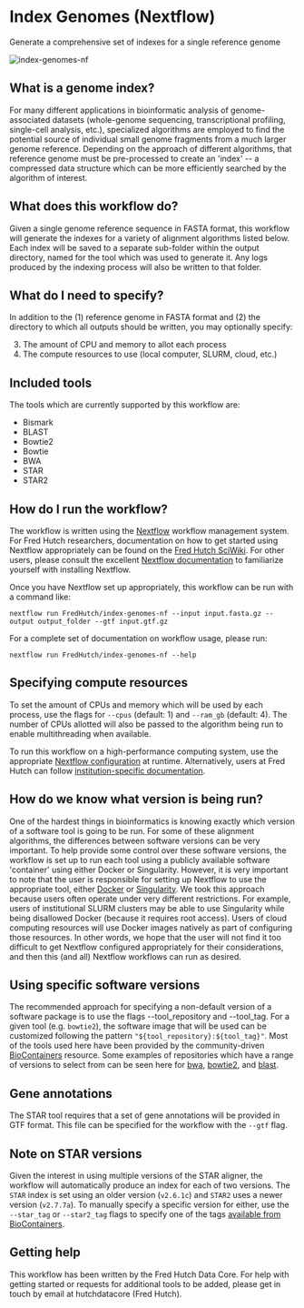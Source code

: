 # Index Genomes (Nextflow)
Generate a comprehensive set of indexes for a single reference genome

![index-genomes-nf](https://github.com/FredHutch/index-genomes-nf/actions/workflows/test.yaml/badge.svg)

## What is a genome index?

For many different applications in bioinformatic analysis of genome-associated
datasets (whole-genome sequencing, transcriptional profiling, single-cell
analysis, etc.), specialized algorithms are employed to find the potential source
of individual small genome fragments from a much larger genome reference. Depending
on the approach of different algorithms, that reference genome must be pre-processed
to create an 'index' -- a compressed data structure which can be more efficiently
searched by the algorithm of interest.

## What does this workflow do?

Given a single genome reference sequence in FASTA format, this workflow will
generate the indexes for a variety of alignment algorithms listed below.
Each index will be saved to a separate sub-folder within the output directory,
named for the tool which was used to generate it. Any logs produced by the
indexing process will also be written to that folder.

## What do I need to specify?

In addition to the (1) reference genome in FASTA format and (2) the directory
to which all outputs should be written, you may optionally specify:

3. The amount of CPU and memory to allot each process
4. The compute resources to use (local computer, SLURM, cloud, etc.)

## Included tools

The tools which are currently supported by this workflow are:

- Bismark
- BLAST
- Bowtie2
- Bowtie
- BWA
- STAR
- STAR2

## How do I run the workflow?

The workflow is written using the
[Nextflow](https://www.nextflow.io/docs/latest/index.html) workflow management
system. For Fred Hutch researchers, documentation on how to get started using
Nextflow appropriately can be found on the
[Fred Hutch SciWiki](https://sciwiki.fredhutch.org/hdc/hdc_workflows/). For
other users, please consult the excellent
[Nextflow documentation](https://www.nextflow.io/docs/latest/index.html) to
familiarize yourself with installing Nextflow.

Once you have Nextflow set up appropriately, this workflow can be run with
a command like:

```#!/bin/bash
nextflow run FredHutch/index-genomes-nf --input input.fasta.gz --output output_folder --gtf input.gtf.gz
```

For a complete set of documentation on workflow usage, please run:

```#!/bin/bash
nextflow run FredHutch/index-genomes-nf --help
```

## Specifying compute resources

To set the amount of CPUs and memory which will be used by each process,
use the flags for `--cpus` (default: 1) and `--ram_gb` (default: 4). The number
of CPUs allotted will also be passed to the algorithm being run to enable
multithreading when available.

To run this workflow on a high-performance computing system, use the appropriate
[Nextflow configuration](https://www.nextflow.io/docs/latest/config.html#config-scopes)
at runtime. Alternatively, users at Fred Hutch can follow
[institution-specific documentation](https://sciwiki.fredhutch.org/hdc/workflows/running/on_gizmo/).

## How do we know what version is being run?

One of the hardest things in bioinformatics is knowing exactly which version
of a software tool is going to be run. For some of these alignment algorithms,
the differences between software versions can be very important. To help provide
some control over these software versions, the workflow is set up to run each
tool using a publicly available software 'container' using either Docker or
Singularity. However, it is very important to note that the user is responsible
for setting up Nextflow to use the appropriate tool, either
[Docker](https://www.nextflow.io/docs/latest/docker.html) or 
[Singularity](https://www.nextflow.io/docs/latest/singularity.html). We took
this approach because users often operate under very different restrictions.
For example, users of institutional SLURM clusters may be able to use Singularity
while being disallowed Docker (because it requires root access). Users of cloud
computing resources will use Docker images natively as part of configuring those
resources. In other words, we hope that the user will not find it too difficult
to get Nextflow configured appropriately for their considerations, and then this
(and all) Nextflow workflows can run as desired.

## Using specific software versions

The recommended approach for specifying a non-default version of a software
package is to use the flags --tool_repository and --tool_tag. For a given
tool (e.g. `bowtie2`), the software image that will be used can be customized
following the pattern `"${tool_repository}:${tool_tag}"`. Most of the tools
used here have been provided by the community-driven
[BioContainers](https://biocontainers.pro/) resource. Some examples of repositories
which have a range of versions to select from can be seen here for
[bwa](https://quay.io/repository/biocontainers/bwa?tab=tags),
[bowtie2](https://quay.io/repository/biocontainers/bowtie2?tab=tags), and
[blast](https://quay.io/repository/biocontainers/blast?tab=tags).

## Gene annotations

The STAR tool requires that a set of gene annotations will be provided in
GTF format. This file can be specified for the workflow with the `--gtf`
flag.

## Note on STAR versions

Given the interest in using multiple versions of the STAR aligner, the
workflow will automatically produce an index for each of two versions.
The `STAR` index is set using an older version (`v2.6.1c`) and `STAR2`
uses a newer version (`v2.7.7a`). To manually specify a specific version
for either, use the `--star_tag` or `--star2_tag` flags to specify one
of the tags [available from BioContainers](https://quay.io/repository/biocontainers/star?tab=tags).

## Getting help

This workflow has been written by the Fred Hutch Data Core. For help with
getting started or requests for additional tools to be added, please get
in touch by email at hutchdatacore (Fred Hutch).
